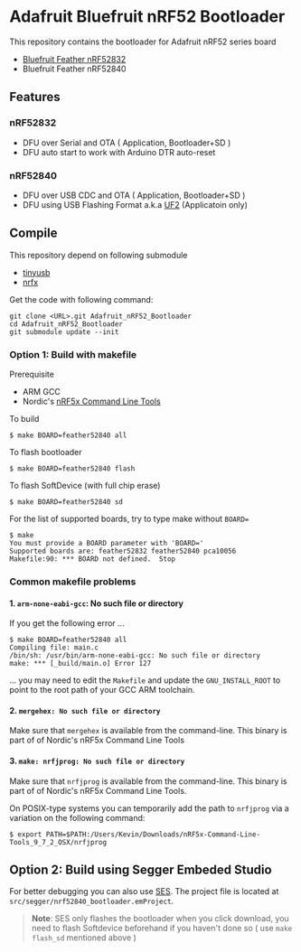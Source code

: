 # Adafruit Bluefruit nRF52 Bootloader

This repository contains the bootloader for Adafruit nRF52 series board

- [Bluefruit Feather nRF52832](https://www.adafruit.com/product/3406)
- Bluefruit Feather nRF52840

## Features

### nRF52832

- DFU over Serial and OTA ( Application, Bootloader+SD )
- DFU auto start to work with Arduino DTR auto-reset

### nRF52840

- DFU over USB CDC and OTA ( Application, Bootloader+SD )
- DFU using USB Flashing Format a.k.a [UF2](https://github.com/Microsoft/uf2) (Applicatoin only)


## Compile

This repository depend on following submodule

- [tinyusb](https://github.com/hathach/tinyusb/tree/develop)
- [nrfx](https://github.com/NordicSemiconductor/nrfx)

Get the code with following command:

	git clone <URL>.git Adafruit_nRF52_Bootloader
    cd Adafruit_nRF52_Bootloader
    git submodule update --init

### Option 1: Build with makefile

Prerequisite

- ARM GCC
- Nordic's [nRF5x Command Line Tools](http://infocenter.nordicsemi.com/index.jsp?topic=%2Fcom.nordic.infocenter.tools%2Fdita%2Ftools%2Fnrf5x_command_line_tools%2Fnrf5x_installation.html)

To build

	$ make BOARD=feather52840 all

To flash bootloader

	$ make BOARD=feather52840 flash

To flash SoftDevice (with full chip erase)

	$ make BOARD=feather52840 sd

For the list of supported boards, try to type make without `BOARD=`

	$ make
	You must provide a BOARD parameter with 'BOARD='
	Supported boards are: feather52832 feather52840 pca10056
	Makefile:90: *** BOARD not defined.  Stop

### Common makefile problems

#### 1. `arm-none-eabi-gcc`: No such file or directory

If you get the following error ...

    $ make BOARD=feather52840 all
    Compiling file: main.c
    /bin/sh: /usr/bin/arm-none-eabi-gcc: No such file or directory
    make: *** [_build/main.o] Error 127

... you may need to edit the `Makefile` and update the `GNU_INSTALL_ROOT` to point to the root path of your GCC ARM toolchain.

#### 2. `mergehex: No such file or directory`

Make sure that `mergehex` is available from the command-line. This binary is
part of of Nordic's nRF5x Command Line Tools

#### 3. `make: nrfjprog: No such file or directory`

Make sure that `nrfjprog` is available from the command-line. This binary is
part of of Nordic's nRF5x Command Line Tools.

On POSIX-type systems you can temporarily add the path to `nrfjprog` via a
variation on the following command:

```
$ export PATH=$PATH:/Users/Kevin/Downloads/nRF5x-Command-Line-Tools_9_7_2_OSX/nrfjprog
```

## Option 2: Build using Segger Embeded Studio

For better debugging you can also use [SES](https://www.segger.com/products/development-tools/embedded-studio/).
The project file is located at `src/segger/nrf52840_bootloader.emProject`.

> **Note**: SES only flashes the bootloader when you click download, you need to
flash Softdevice beforehand if you haven't done so ( use `make flash_sd`
mentioned above )
